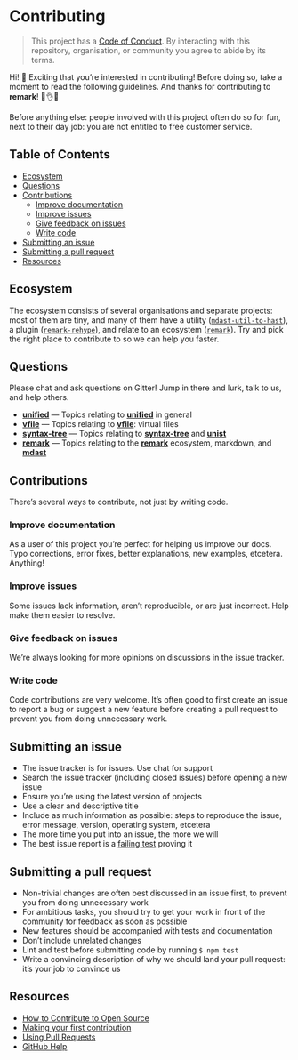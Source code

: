 # Contributing

> This project has a [Code of Conduct][coc].  By interacting with this
> repository, organisation, or community you agree to abide by its terms.

Hi!  👋 Exciting that you’re interested in contributing!  Before doing so, take
a moment to read the following guidelines.  And thanks for contributing to
**remark**!  👏👌✨

Before anything else: people involved with this project often do so for fun,
next to their day job: you are not entitled to free customer service.

## Table of Contents

*   [Ecosystem](#ecosystem)
*   [Questions](#questions)
*   [Contributions](#contributions)
    *   [Improve documentation](#improve-documentation)
    *   [Improve issues](#improve-issues)
    *   [Give feedback on issues](#give-feedback-on-issues)
    *   [Write code](#write-code)
*   [Submitting an issue](#submitting-an-issue)
*   [Submitting a pull request](#submitting-a-pull-request)
*   [Resources](#resources)

## Ecosystem

The ecosystem consists of several organisations and separate projects: most of
them are tiny, and many of them have a utility
([`mdast-util-to-hast`][mdast-util-to-hast]), a plugin
([`remark-rehype`][remark-rehype]), and relate to an ecosystem
([`remark`][remark]).  Try and pick the right place to contribute to so we can
help you faster.

## Questions

Please chat and ask questions on Gitter!  Jump in there and lurk, talk to us,
and help others.

*   [**unified**](https://gitter.im/unifiedjs/Lobby)
    — Topics relating to [**unified**][unified] in general
*   [**vfile**](https://gitter.im/vfile/Lobby)
    — Topics relating to [**vfile**][vfile]: virtual files
*   [**syntax-tree**](https://gitter.im/syntax-tree/Lobby)
    — Topics relating to [**syntax-tree**][syntax-tree] and [**unist**][unist]
*   [**remark**](https://gitter.im/remarkjs/Lobby)
    — Topics relating to the [**remark**][remark] ecosystem, markdown,
    and [**mdast**][mdast]

## Contributions

There’s several ways to contribute, not just by writing code.

### Improve documentation

As a user of this project you’re perfect for helping us improve our docs.
Typo corrections, error fixes, better explanations, new examples, etcetera.
Anything!

### Improve issues

Some issues lack information, aren’t reproducible, or are just incorrect.
Help make them easier to resolve.

### Give feedback on issues

We’re always looking for more opinions on discussions in the issue tracker.

### Write code

Code contributions are very welcome.  It’s often good to first create an issue
to report a bug or suggest a new feature before creating a pull request to
prevent you from doing unnecessary work.

## Submitting an issue

*   The issue tracker is for issues.  Use chat for support
*   Search the issue tracker (including closed issues) before opening a new
    issue
*   Ensure you’re using the latest version of projects
*   Use a clear and descriptive title
*   Include as much information as possible: steps to reproduce the issue,
    error message, version, operating system, etcetera
*   The more time you put into an issue, the more we will
*   The best issue report is a [failing test][unit-test] proving it

## Submitting a pull request

*   Non-trivial changes are often best discussed in an issue first, to prevent
    you from doing unnecessary work
*   For ambitious tasks, you should try to get your work in front of the
    community for feedback as soon as possible
*   New features should be accompanied with tests and documentation
*   Don’t include unrelated changes
*   Lint and test before submitting code by running `$ npm test`
*   Write a convincing description of why we should land your pull request:
    it’s your job to convince us

## Resources

*   [How to Contribute to Open Source](https://opensource.guide/how-to-contribute/)
*   [Making your first contribution](https://medium.com/@vadimdemedes/making-your-first-contribution-de6576ddb190)
*   [Using Pull Requests](https://help.github.com/articles/about-pull-requests/)
*   [GitHub Help](https://help.github.com)

[coc]: https://github.com/remarkjs/rehype/blob/master/code-of-conduct.md

[vfile]: https://github.com/vfile

[syntax-tree]: https://github.com/syntax-tree

[unist]: https://github.com/syntax-tree/unist

[unified]: https://github.com/unifiedjs/unified

[remark]: https://github.com/wooorm/remark

[mdast]: https://github.com/syntax-tree/mdast

[mdast-util-to-hast]: https://github.com/syntax-tree/mdast-util-to-hast

[remark-rehype]: https://github.com/wooorm/remark-rehype

[unit-test]: https://twitter.com/sindresorhus/status/579306280495357953

